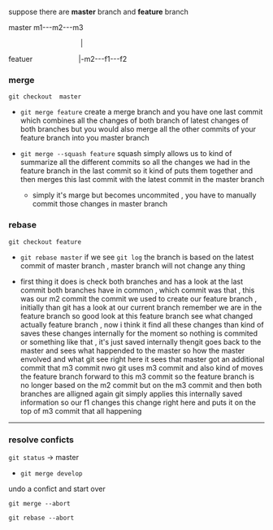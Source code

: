 suppose there are **master** branch and **feature** branch 

master           m1---m2---m3

                                    |

featuer                       |-m2---f1---f2 

### merge

`git checkout  master `

- `git merge feature` create a merge branch and you have one last commit which combines all the changes of both branch of latest changes of both branches but you would also merge all the other commits of your feature branch into you master branch

- `git merge --squash feature`  squash  simply allows us to kind of summarize  all the different commits so all the changes we had in the feature branch in the last commit so it kind of puts them together and then merges this last commit with the latest commit in the master branch
  
  - simply it's marge but becomes uncommited , you have to manually commit those changes in master branch

### rebase

`git checkout feature`

- `git rebase master`  if we see `git log`  the branch is based on the latest commit of master branch  , master branch will not change any thing

- first thing it does is check both branches and has a look at the last commit both branches have in common , which commit was that ,  this was our m2 commit the commit we used  to create our feature branch , initially than git has a look at our current branch remember  we are in the feature branch so good look at this feature branch see what changed actually feature branch , now i think it find all these changes than kind of saves these changes internally for the moment so nothing is commited or something like that , it's just saved internally thengit goes back to the master and sees what happended to the master so how the master envolved and what git see right here it sees that master got an additional commit that m3 commit nwo git uses m3 commit and also kind of moves the feature branch forward to this m3 commit so the feature branch is no longer based on the m2 commit but on the m3 commit and then both branches are alligned again git simply applies this internally saved information so our f1 changes this change right here and puts it on the top of m3 commit that all happening 





---------------

### resolve conficts

`git status`   ->  master 

-  `git merge develop`

undo a confict and start over 

`git merge --abort`

`git rebase --abort`





